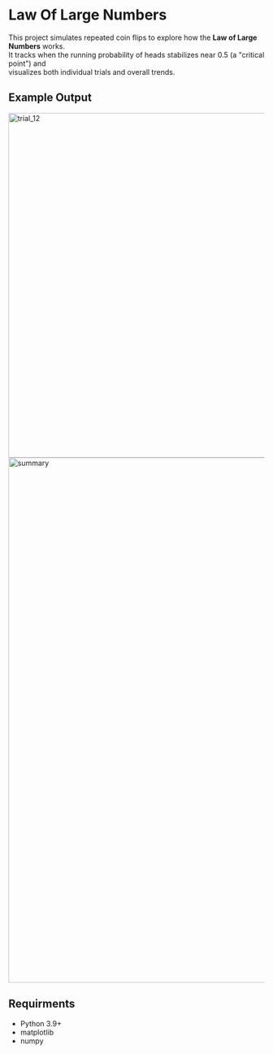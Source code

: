 # Law Of Large Numbers

This project simulates repeated coin flips to explore how the **Law of Large Numbers** works.  
It tracks when the running probability of heads stabilizes near 0.5 (a "critical point") and  
visualizes both individual trials and overall trends.  

## Example Output

<img width="850" height="678" alt="trial_12" src="https://github.com/user-attachments/assets/628b8448-ab32-40eb-b184-7100ae91f019" />

<img width="1635" height="1033" alt="summary" src="https://github.com/user-attachments/assets/1017dc58-6d69-431b-99c8-ede0e0837eda" />


## Requirments
- Python 3.9+
- matplotlib
- numpy
